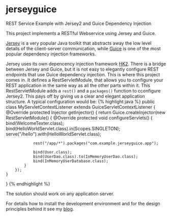 # jerseyguice
REST Service Example with Jersey2 and Guice Dependency Injection


This project implements a RESTful Webservice using Jersey and Guice.

[Jersey](https://jersey.java.net) is a very popular Java toolkit that abstracts away the low level details
of the client-server communication, while [Guice](https://github.com/google/guice/wiki/Motivation)
is one of the most popular dependency injection frameworks.

Jersey uses its own depencency injection framework [HK2](https://hk2.java.net).
There is a bridge between Jersey and Guice, but it is not easy to elegantly configure REST endpoints that use Guice dependency injection.
This is where this project comes in. It defines a RestServletModule, that allows you to configure your REST application
in the same way as all the other parts within it.
This RestServletModule adds a ```rest()``` and a ```packages()``` function to cconfigure Jersey2. 
This pays off by giving us a clear and elegant application structure.
A typical configuration would be:
{% highlight java %}
public class MyServletContextListener extends GuiceServletContextListener {
    @Override
    protected Injector getInjector() {
        return Guice.createInjector(new RestServletModule() {
            @Override
            protected void configureServlets() {
                bind(WelcomeTexter.class);
                bind(HelloWorldServlet.class).in(Scopes.SINGLETON);
                serve("/hello").with(HelloWorldServlet.class);
                
                rest("/app/*").packages("com.example.jerseyguice.app");
                
                bind(User.class);
                bind(UserDao.class).to(InMemoryUserDao.class);
                bind(InMemoryUserDatabase.class);
            }
        });
    }
}
{% endhighlight %}

The solution should work on any application server.


For details how to install the development environment and for the design principles behind it see my
[blog](http://www.aberger.at/en/blog/implementation/java/2016/11/12/jersey-guice.html).
